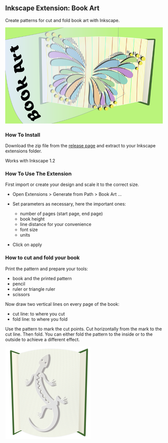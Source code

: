 ## Inkscape Extension: Book Art

Create patterns for cut and fold book art with Inkscape.

![Book art logo (kinda)](bookart_extension.png)

### How To Install

Download the zip file from the [release page](https://github.com/kaalleen/book-art-inkscape-extension/releases/latest) and extract to your Inkscape extensions folder.

Works with Inkscape 1.2

### How To Use The Extension

First import or create your design and scale it to the correct size.

* Open Extensions > Generate from Path > Book Art ...
* Set parameters as necessary, here the important ones:
    * number of pages (start page, end page)
    * book height
    * line distance for your convenience
    * font size
    * units
    
* Click on apply

### How to cut and fold your book

Print the pattern and prepare your tools:

   * book and the printed pattern
   * pencil
   * ruler or triangle ruler
   * scissors

Now draw two vertical lines on every page of the book:

   * cut line: to where you cut
   * fold line: to where you fold

Use the pattern to mark the cut points. Cut horizontally from the mark to the cut line. Then fold. You can either fold the pattern to the inside or to the outside to achieve a different effect.

![Book with pattern](bookart.png)